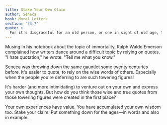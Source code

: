 ```yaml
---
title: Stake Your Own Claim
author: Seneca
book: Moral Letters
section: '33.7'
quote: >
  For it's disgraceful for an old person, or one in sight of old age, to have only the knowledge carried in their notebooks. Zeno said this...what do you say? Cleanthes said that...what do you say? How long will you be compelled by the claims of another? Take charge and stake your own claim—something posterity will carry in its notebook.
---
```


Musing in his notebook about the topic of immortality, Ralph Waldo Emerson complained how writers dance around a difficult topic by relying on quotes. "I hate quotation," he wrote. "Tell me what you know."

Seneca was throwing down the same gauntlet some twenty centuries before. It's easier to quote, to rely on the wise words of others. Especially when the people you're deferring to are such towering figures!

It's harder (and more intimidating) to venture out on your own and express your own thoughts. But how do you think those wise and true quotes from those towering figures were created in the first place?

Your own experiences have value. You have accumulated your own wisdom too. Stake your claim. Put something down for the ages—in words and also in example.
